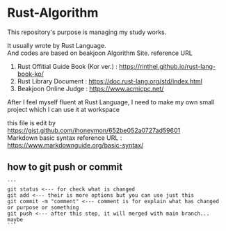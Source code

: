 # Rust-Algorithm

This repository's purpose is managing my study works.

  It usually wrote by Rust Language.   
  And codes are based on beakjoon Algorithm Site. 
  reference URL 
  1. Rust Offitial Guide Book (Kor ver.) : https://rinthel.github.io/rust-lang-book-ko/ 
  2. Rust Library Document : https://doc.rust-lang.org/std/index.html 
  3. Beakjoon Online Judge : https://www.acmicpc.net/ 

  After I feel myself fluent at Rust Language, I need to make my own small project which I can use it at workspace

  this file is edit by https://gist.github.com/ihoneymon/652be052a0727ad59601  
    Markdown basic syntax reference URL : https://www.markdownguide.org/basic-syntax/  

  how to git push or commit 
  -------------------------
    ```
    git status <--- for check what is changed
    git add <--- their is more options but you can use just this
    git commit -m "comment" <--- comment is for explain what has changed or purpose or something
    git push <--- after this step, it will merged with main branch... maybe
    ```

